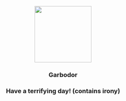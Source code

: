 <p align="center">
    <img src="https://raw.githubusercontent.com/PokeAPI/sprites/master/sprites/pokemon/569.png" width="150" height="150">
</p>
<h3 align="center"> <b>Garbodor</b></h3>
<h3 align="center">Have a terrifying day! (contains irony)</h3>
